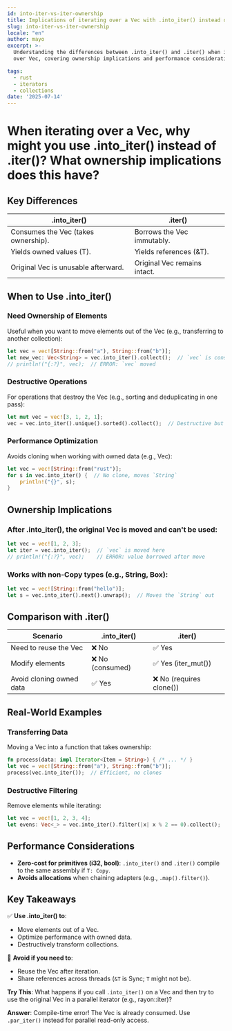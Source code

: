 ```yaml
---
id: into-iter-vs-iter-ownership
title: Implications of iterating over a Vec with .into_iter() instead of .iter()
slug: into-iter-vs-iter-ownership
locale: "en"
author: mayo
excerpt: >-
  Understanding the differences between .into_iter() and .iter() when iterating
  over Vec, covering ownership implications and performance considerations

tags:
  - rust
  - iterators
  - collections
date: '2025-07-14'
---
```


# When iterating over a Vec, why might you use .into_iter() instead of .iter()? What ownership implications does this have?

## Key Differences

| .into_iter() | .iter() |
|--------------|---------|
| Consumes the Vec (takes ownership). | Borrows the Vec immutably. |
| Yields owned values (T). | Yields references (&T). |
| Original Vec is unusable afterward. | Original Vec remains intact. |

## When to Use .into_iter()

### Need Ownership of Elements

Useful when you want to move elements out of the Vec (e.g., transferring to another collection):

```rust
let vec = vec![String::from("a"), String::from("b")];
let new_vec: Vec<String> = vec.into_iter().collect();  // `vec` is consumed
// println!("{:?}", vec);  // ERROR: `vec` moved
```

### Destructive Operations

For operations that destroy the Vec (e.g., sorting and deduplicating in one pass):

```rust
let mut vec = vec![3, 1, 2, 1];
vec = vec.into_iter().unique().sorted().collect();  // Destructive but efficient
```

### Performance Optimization

Avoids cloning when working with owned data (e.g., Vec<String>):

```rust
let vec = vec![String::from("rust")];
for s in vec.into_iter() {  // No clone, moves `String`
    println!("{}", s);
}
```

## Ownership Implications

### After .into_iter(), the original Vec is moved and can't be used:

```rust
let vec = vec![1, 2, 3];
let iter = vec.into_iter();  // `vec` is moved here
// println!("{:?}", vec);    // ERROR: value borrowed after move
```

### Works with non-Copy types (e.g., String, Box<T>):

```rust
let vec = vec![String::from("hello")];
let s = vec.into_iter().next().unwrap();  // Moves the `String` out
```

## Comparison with .iter()

| Scenario | .into_iter() | .iter() |
|----------|--------------|---------|
| Need to reuse the Vec | ❌ No | ✅ Yes |
| Modify elements | ❌ No (consumed) | ✅ Yes (iter_mut()) |
| Avoid cloning owned data | ✅ Yes | ❌ No (requires clone()) |

## Real-World Examples

### Transferring Data

Moving a Vec into a function that takes ownership:

```rust
fn process(data: impl Iterator<Item = String>) { /* ... */ }
let vec = vec![String::from("a"), String::from("b")];
process(vec.into_iter());  // Efficient, no clones
```

### Destructive Filtering

Remove elements while iterating:

```rust
let vec = vec![1, 2, 3, 4];
let evens: Vec<_> = vec.into_iter().filter(|x| x % 2 == 0).collect();
```

## Performance Considerations

- **Zero-cost for primitives (i32, bool)**: `.into_iter()` and `.iter()` compile to the same assembly if `T: Copy`.
- **Avoids allocations** when chaining adapters (e.g., `.map().filter()`).

## Key Takeaways

✅ **Use .into_iter() to**:
- Move elements out of a Vec.
- Optimize performance with owned data.
- Destructively transform collections.

🚫 **Avoid if you need to**:
- Reuse the Vec after iteration.
- Share references across threads (`&T` is Sync; `T` might not be).

**Try This**: What happens if you call `.into_iter()` on a Vec and then try to use the original Vec in a parallel iterator (e.g., rayon::iter)?

**Answer**: Compile-time error! The Vec is already consumed. Use `.par_iter()` instead for parallel read-only access.
